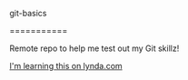 git-basics

===========

Remote repo to help me test out my Git skillz!

[I'm learning this on lynda.com](http://www.lynda.com)
